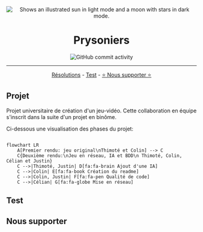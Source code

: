 
<center>

<picture>
  <source media="(prefers-color-scheme: dark)" srcset="https://user-images.githubusercontent.com/25423296/163456776-7f95b81a-f1ed-45f7-b7ab-8fa810d529fa.png">
  <source media="(prefers-color-scheme: light)" srcset="https://user-images.githubusercontent.com/25423296/163456779-a8556205-d0a5-45e2-ac17-42d089e3c3f8.png">
  <img alt="Shows an illustrated sun in light mode and a moon with stars in dark mode." src="https://user-images.githubusercontent.com/25423296/163456779-a8556205-d0a5-45e2-ac17-42d089e3c3f8.png">
</picture>

# Prysoniers

![GitHub commit activity](https://img.shields.io/github/commit-activity/w/ThimoteB/Jeux-Python?style=for-the-badge)




---

[Résolutions](##Résolutions-d'écran-supportées) - [Test](#test) - [:star: Nous supporter :star:](#Nous-supporter)

</center>

## Projet

Projet universitaire de création d'un jeu-vidéo. Cette collaboration en équipe s'inscrit dans la suite d'un projet en binôme.

Ci-dessous une visualisation des phases du projet:

```mermaid

flowchart LR
    A[Premier rendu: jeu original\nThimoté et Colin] --> C
    C{Deuxième rendu:\nJeu en réseau, IA et BDD\n Thimoté, Colin, Célian et Justin}
    C -->|Thimoté, Justin| D[fa:fa-brain Ajout d'une IA]
    C -->|Colin| E[fa:fa-book Création du readme]
    C -->|Colin, Justin| F[fa:fa-pen Qualité de code]
    C -->|Célian| G[fa:fa-globe Mise en réseau]
```



## Test

## Nous supporter





<!-- ====================RENDU FINAL==================== -->
<!-- TODO - Relire les issues -->
<!-- TODO - Remettre le jeu en fullscreen -->
<!-- TODO - Faire une release github -->



<!-- ====================ARCHIVE==================== -->
<!-- Vérifier avant rendu final -->
<!-- TODO - Readme -->
<!-- TODO - Cartes de départ -->
<!-- TODO - Curseur personnalisé ? -->
<!-- FIXME - rename les sons de racistes qui ont une majuscule -->

<!-- Dans le futur -->
<!-- TODO - Chanegr comment les animations sont chargées (virer props_catalogue -> get_tile_properties_by_gid) -->
<!-- TODO - méthode from_card_list() pour le main -->
<!-- TODO - Sauvegarde d'une partie -->
<!-- TODO - sprites randoms pour les ennemis -->
<!-- TODO - Axe Z (se cacher derrière les arbres ...)-->
<!-- TODO - Spawn des joueurs et des mobs avec des spawners sur la carte (dans tiled) -->
<!-- TODO - Déplacer la gestion du fog dans cell.py -->
<!-- TODO - Rendre tout responsive sur la verticale -->